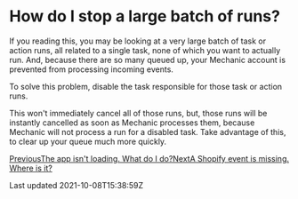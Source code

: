 # How do I stop a large batch of runs?

If you reading this, you may be looking at a very large batch of task or action runs, all related to a single task, none of which you want to actually run. And, because there are so many queued up, your Mechanic account is prevented from processing incoming events.

To solve this problem, disable the task responsible for those task or action runs.

This won't immediately cancel all of those runs, but, those runs will be instantly cancelled as soon as Mechanic processes them, because Mechanic will not process a run for a disabled task. Take advantage of this, to clear up your queue much more quickly.

[PreviousThe app isn't loading. What do I do?](/faq/app-not-loading)[NextA Shopify event is missing. Where is it?](/faq/a-shopify-event-is-missing-where-is-it)

Last updated 2021-10-08T15:38:59Z